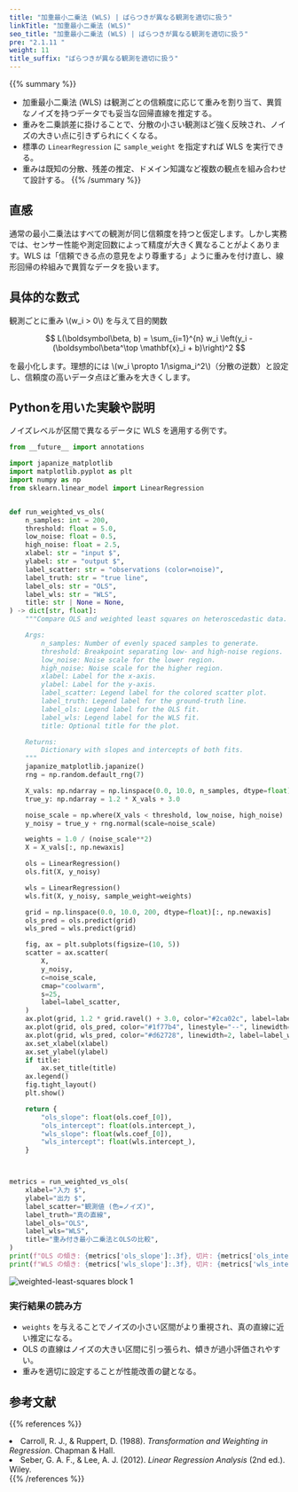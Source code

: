 ```yaml
---
title: "加重最小二乗法 (WLS) | ばらつきが異なる観測を適切に扱う"
linkTitle: "加重最小二乗法 (WLS)"
seo_title: "加重最小二乗法 (WLS) | ばらつきが異なる観測を適切に扱う"
pre: "2.1.11 "
weight: 11
title_suffix: "ばらつきが異なる観測を適切に扱う"
---
```


{{% summary %}}
- 加重最小二乗法 (WLS) は観測ごとの信頼度に応じて重みを割り当て、異質なノイズを持つデータでも妥当な回帰直線を推定する。
- 重みを二乗誤差に掛けることで、分散の小さい観測ほど強く反映され、ノイズの大きい点に引きずられにくくなる。
- 標準の `LinearRegression` に `sample_weight` を指定すれば WLS を実行できる。
- 重みは既知の分散、残差の推定、ドメイン知識など複数の観点を組み合わせて設計する。
{{% /summary %}}

## 直感
通常の最小二乗法はすべての観測が同じ信頼度を持つと仮定します。しかし実務では、センサー性能や測定回数によって精度が大きく異なることがよくあります。WLS は「信頼できる点の意見をより尊重する」ように重みを付け直し、線形回帰の枠組みで異質なデータを扱います。

## 具体的な数式
観測ごとに重み \\(w_i > 0\\) を与えて目的関数

$$
L(\boldsymbol\beta, b) = \sum_{i=1}^{n} w_i \left(y_i - (\boldsymbol\beta^\top \mathbf{x}_i + b)\right)^2
$$

を最小化します。理想的には \\(w_i \propto 1/\sigma_i^2\\)（分散の逆数）と設定し、信頼度の高いデータ点ほど重みを大きくします。

## Pythonを用いた実験や説明
ノイズレベルが区間で異なるデータに WLS を適用する例です。

```python
from __future__ import annotations

import japanize_matplotlib
import matplotlib.pyplot as plt
import numpy as np
from sklearn.linear_model import LinearRegression


def run_weighted_vs_ols(
    n_samples: int = 200,
    threshold: float = 5.0,
    low_noise: float = 0.5,
    high_noise: float = 2.5,
    xlabel: str = "input $",
    ylabel: str = "output $",
    label_scatter: str = "observations (color=noise)",
    label_truth: str = "true line",
    label_ols: str = "OLS",
    label_wls: str = "WLS",
    title: str | None = None,
) -> dict[str, float]:
    """Compare OLS and weighted least squares on heteroscedastic data.

    Args:
        n_samples: Number of evenly spaced samples to generate.
        threshold: Breakpoint separating low- and high-noise regions.
        low_noise: Noise scale for the lower region.
        high_noise: Noise scale for the higher region.
        xlabel: Label for the x-axis.
        ylabel: Label for the y-axis.
        label_scatter: Legend label for the colored scatter plot.
        label_truth: Legend label for the ground-truth line.
        label_ols: Legend label for the OLS fit.
        label_wls: Legend label for the WLS fit.
        title: Optional title for the plot.

    Returns:
        Dictionary with slopes and intercepts of both fits.
    """
    japanize_matplotlib.japanize()
    rng = np.random.default_rng(7)

    X_vals: np.ndarray = np.linspace(0.0, 10.0, n_samples, dtype=float)
    true_y: np.ndarray = 1.2 * X_vals + 3.0

    noise_scale = np.where(X_vals < threshold, low_noise, high_noise)
    y_noisy = true_y + rng.normal(scale=noise_scale)

    weights = 1.0 / (noise_scale**2)
    X = X_vals[:, np.newaxis]

    ols = LinearRegression()
    ols.fit(X, y_noisy)

    wls = LinearRegression()
    wls.fit(X, y_noisy, sample_weight=weights)

    grid = np.linspace(0.0, 10.0, 200, dtype=float)[:, np.newaxis]
    ols_pred = ols.predict(grid)
    wls_pred = wls.predict(grid)

    fig, ax = plt.subplots(figsize=(10, 5))
    scatter = ax.scatter(
        X,
        y_noisy,
        c=noise_scale,
        cmap="coolwarm",
        s=25,
        label=label_scatter,
    )
    ax.plot(grid, 1.2 * grid.ravel() + 3.0, color="#2ca02c", label=label_truth)
    ax.plot(grid, ols_pred, color="#1f77b4", linestyle="--", linewidth=2, label=label_ols)
    ax.plot(grid, wls_pred, color="#d62728", linewidth=2, label=label_wls)
    ax.set_xlabel(xlabel)
    ax.set_ylabel(ylabel)
    if title:
        ax.set_title(title)
    ax.legend()
    fig.tight_layout()
    plt.show()

    return {
        "ols_slope": float(ols.coef_[0]),
        "ols_intercept": float(ols.intercept_),
        "wls_slope": float(wls.coef_[0]),
        "wls_intercept": float(wls.intercept_),
    }



metrics = run_weighted_vs_ols(
    xlabel="入力 $",
    ylabel="出力 $",
    label_scatter="観測値 (色=ノイズ)",
    label_truth="真の直線",
    label_ols="OLS",
    label_wls="WLS",
    title="重み付き最小二乗法とOLSの比較",
)
print(f"OLS の傾き: {metrics['ols_slope']:.3f}, 切片: {metrics['ols_intercept']:.3f}")
print(f"WLS の傾き: {metrics['wls_slope']:.3f}, 切片: {metrics['wls_intercept']:.3f}")

```

![weighted-least-squares block 1](/images/basic/regression/weighted-least-squares_block01_ja.png)

### 実行結果の読み方
- `weights` を与えることでノイズの小さい区間がより重視され、真の直線に近い推定になる。
- OLS の直線はノイズの大きい区間に引っ張られ、傾きが過小評価されやすい。
- 重みを適切に設定することが性能改善の鍵となる。

## 参考文献
{{% references %}}
<li>Carroll, R. J., &amp; Ruppert, D. (1988). <i>Transformation and Weighting in Regression</i>. Chapman &amp; Hall.</li>
<li>Seber, G. A. F., &amp; Lee, A. J. (2012). <i>Linear Regression Analysis</i> (2nd ed.). Wiley.</li>
{{% /references %}}
